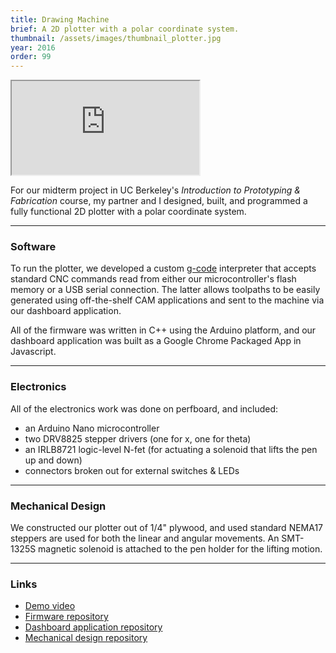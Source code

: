 ```yaml
---
title: Drawing Machine
brief: A 2D plotter with a polar coordinate system.
thumbnail: /assets/images/thumbnail_plotter.jpg
year: 2016
order: 99
---
```


<iframe src="http://stl.brentyi.com/viewer/1484125055069" scrolling="no"></iframe>

For our midterm project in UC Berkeley's *Introduction to Prototyping & Fabrication* course, my partner and I designed, built, and programmed a fully functional 2D plotter with a polar coordinate system.

---

### Software

To run the plotter, we developed a custom [g-code](https://en.wikipedia.org/wiki/G-code) interpreter that accepts standard CNC commands read from either our microcontroller's flash memory or a USB serial connection. The latter allows toolpaths to be easily generated using off-the-shelf CAM applications and sent to the machine via our dashboard application.

All of the firmware was written in C++ using the Arduino platform, and our dashboard application was built as a Google Chrome Packaged App in Javascript.

---

### Electronics

All of the electronics work was done on perfboard, and included:
- an Arduino Nano microcontroller
- two DRV8825 stepper drivers (one for x, one for theta)
- an IRLB8721 logic-level N-fet (for actuating a solenoid that lifts the pen up and down)
- connectors broken out for external switches & LEDs

---

### Mechanical Design

We constructed our plotter out of 1/4" plywood, and used standard NEMA17 steppers are used for both the linear and angular movements. An SMT-1325S magnetic solenoid is attached to the pen holder for the lifting motion.

---

### Links

- [Demo video](https://www.youtube.com/watch?v=BZjUXDSYovs)
- [Firmware repository](https://github.com/brentyi/drawing_machine_firmware)
- [Dashboard application repository](https://github.com/brentyi/drawing_machine_dashboard)
- [Mechanical design repository](https://github.com/nanditapiyer/drawing_machine_hardware)
